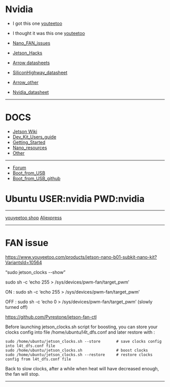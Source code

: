 # Nvidia

* I got this one [youteetoo](https://www.youyeetoo.com/products/jetson-nano-b01-subkit-nano-kit?VariantsId=10564)
* I thought it was this one [youteetoo](https://www.youyeetoo.com/blog/detail/jetson-nano-module-b-with-16g-emmc-nv0031-nv0030-35)

* [Nano_FAN_issues](https://gr33nonline.wordpress.com/2022/07/04/jetson-nano-fan-issues/)
* [Jetson_Hacks](https://jetsonhacks.com/2019/10/10/jetson-nano-uart/)

* [Arrow datasheets](https://static6.arrow.com/aropdfconversion/d6d7d39921458360765c21faf5c22a3988a06ba9/jetson-nano-devkit-datasheet.pdf)
* [SiliconHighway_datasheet](https://siliconhighway.com/wp-content/gallery/jetson-nano-module-datasheet-us-1031771-r3-hr.pdf)
* [Arrow_other](https://www.arrow.com/en/products/945-13450-0000-000/nvidia)
* [Nvidia_datasheet](https://developer.nvidia.com/embedded/dlc/jetson-nano-system-module-datasheet)

---
# DOCS

* [Jetson Wiki](https://elinux.org/Jetson)
* [Dev_Kit_Users_guide](https://developer.nvidia.com/embedded/downloads#?search=Jetson%20Nano%20Developer%20Kit%20User%20Guide)
* [Getting_Started](https://developer.nvidia.com/embedded/learn/get-started-jetson-nano-devkit)
* [Nano_resources](https://devtalk.nvidia.com/default/topic/1048642/jetson-nano/links-to-jetson-nano-resources-amp-wiki/)
* [Other](https://developer.nvidia.com/embedded/downloads#?search=module%20data%20sheet)

---
* [Forum](https://devtalk.nvidia.com/default/board/139/embedded-systems/1)
* [Boot_from_USB](https://jetsonhacks.com/2021/03/10/jetson-nano-boot-from-usb/)
* [Boot_from_USB_github](https://github.com/JetsonHacksNano/bootFromUSB)
  

# Ubuntu USER:nvidia PWD:nvidia

---
[youyeetoo shop](https://youyeetoo.com/nvidia-jetson-tx2-development-kit-8-gb-128-bit-lpddr4-32-gb-emmc-the-ai-solution-for-autonomous-machines-p0017.html)
[Aliexpress](https://www.aliexpress.com/item/32918486835.html)

---
# FAN issue

https://www.youyeetoo.com/products/jetson-nano-b01-subkit-nano-kit?VariantsId=10564


“sudo jetson_clocks --show”  

sudo sh -c ‘echo 255 > /sys/devices/pwm-fan/target_pwm’ 

ON :
sudo sh -c ‘echo 255 > /sys/devices/pwm-fan/target_pwm’

OFF :
sudo sh -c ‘echo 0 > /sys/devices/pwm-fan/target_pwm’
(slowly turned off)


https://github.com/Pyrestone/jetson-fan-ctl


Before launching jetson_clocks.sh script for boosting, 
you can store your clocks config into file /home/ubuntu/l4t_dfs.conf and later restore with :

```
sudo /home/ubuntu/jetson_clocks.sh --store       # save clocks config into l4t_dfs.conf file
sudo /home/ubuntu/jetson_clocks.sh               # boost clocks
sudo /home/ubuntu/jetson_clocks.sh --restore     # restore clocks config from l4t_dfs.conf file
```

Back to slow clocks, after a while when heat will have decreased enough, the fan will stop.

---


